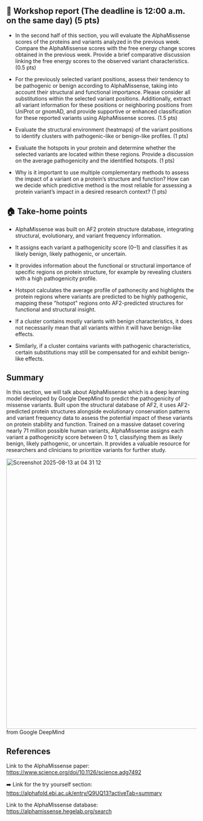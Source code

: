## 📝 Workshop report (The deadline is 12:00 a.m. on the same day) (5 pts)

- In the second half of this section, you will evaluate the AlphaMissense scores of the proteins and variants analyzed in the previous week. Compare the AlphaMissense scores with the free energy change scores obtained in the previous week. Provide a brief comparative discussion linking the free energy scores to the observed variant characteristics. (0.5 pts)

- For the previously selected variant positions, assess their tendency to be pathogenic or benign according to AlphaMissense, taking into account their structural and functional importance. Please consider all substitutions within the selected variant positions. Additionally, extract all variant information for these positions or neighboring positions from UniProt or gnomAD, and provide supportive or enhanced classification for these reported variants using AlphaMissense scores. (1.5 pts)

- Evaluate the structural environment (heatmaps) of the variant positions to identify clusters with pathogenic-like or benign-like profiles. (1 pts)

- Evaluate the hotspots in your protein and determine whether the selected variants are located within these regions. Provide a discussion on the average pathogenicity and the identified hotspots. (1 pts)

- Why is it important to use multiple complementary methods to assess the impact of a variant on a protein’s structure and function? How can we decide which predictive method is the most reliable for assessing a protein variant’s impact in a desired research context? (1 pts)


## 🏠 Take-home points

- AlphaMissense was built on AF2 protein structure database, integrating structural, evolutionary, and variant frequency information.

- It assigns each variant a pathogenicity score (0–1) and classifies it as likely benign, likely pathogenic, or uncertain.

- It provides information about the functional or structural importance of specific regions on protein structure, for example by revealing clusters with a high pathogenicity profile.

- Hotspot calculates the average profile of pathonecity and highlights the protein regions where variants are predicted to be highly pathogenic, mapping these "hotspot" regions onto AF2-predicted structures for functional and structural insight.

- If a cluster contains mostly variants with benign characteristics, it does not necessarily mean that all variants within it will have benign-like effects.

- Similarly, if a cluster contains variants with pathogenic characteristics, certain substitutions may still be compensated for and exhibit benign-like effects.

## Summary 

In this section, we will talk about AlphaMissense which is a deep learning model developed by Google DeepMind to predict the pathogenicity of missense variants. Built upon the structural database of AF2, it uses AF2-predicted protein structures alongside evolutionary conservation patterns and variant frequency data to assess the potential impact of these variants on protein stability and function. Trained on a massive dataset covering nearly 71 million possible human variants, AlphaMissense assigns each variant a pathogenicity score between 0 to 1, classifying them as likely benign, likely pathogenic, or uncertain. It provides a valuable resource for researchers and clinicians to prioritize variants for further study. 

<img width="1241" height="714" alt="Screenshot 2025-08-13 at 04 31 12" src="https://github.com/user-attachments/assets/91f1db88-ae6f-4fdc-a8dc-aab2af772bb7" />
from Google DeepMind

## References

Link to the AlphaMissense paper: https://www.science.org/doi/10.1126/science.adg7492

➡️ Link for the try yourself section: https://alphafold.ebi.ac.uk/entry/Q9UQ13?activeTab=summary

Link to the AlphaMissense database: https://alphamissense.hegelab.org/search
